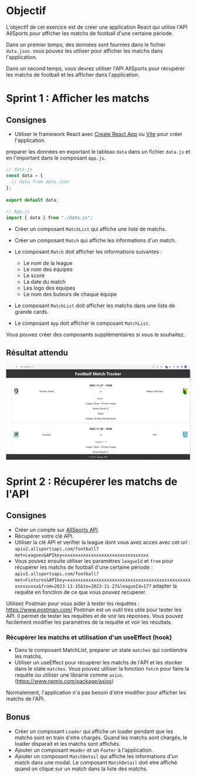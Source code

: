 # Objectif

L'objectif de cet exercice est de créer une application React qui utilise l'API AllSports pour afficher les matchs de football d'une certaine période.

Dans un premier temps, des données sont fournies dans le fichier `data.json`. vous pouvez les utiliser pour afficher les matchs dans l'application.

Dans un second temps, vous devrez utiliser l'API AllSports pour récupérer les matchs de football et les afficher dans l'application.

# Sprint 1 : Afficher les matchs

## Consignes

- Utiliser le framework React avec [Create React App](https://create-react-app.dev/) ou [Vite](https://vitejs.dev/guide/) pour créer l'application.

preparer les données en exportant le tableau `data` dans un fichier `data.js` et en l'important dans le composant `App.js`.

```js
// data.js
const data = {
  // data from data.json
};

export default data;
```

```js
// App.js
import { data } from "./data.js";
```

- Créer un composant `MatchList` qui affiche une liste de matchs.
- Créer un composant `Match` qui affiche les informations d'un match.

- Le composant `Match` doit afficher les informations suivantes :

  - Le nom de la league
  - Le nom des équipes
  - Le score
  - La date du match
  - Les logo des équipes
  - Le nom des buteurs de chaque équipe

- Le composant `MatchList` doit afficher les matchs dans une liste de grande cards.
- Le composant `App` doit afficher le composant `MatchList`.

Vous pouvez créer des composants supplémentaires si vous le souhaitez.

## Résultat attendu

![Résultat attendu](resultat.png)

# Sprint 2 : Récupérer les matchs de l'API

## Consignes

- Créer un compte sur [AllSports API](https://allsportsapi.com/).
- Récupérer votre clé API.
- Utiliser la clé API et verifier la league dont vous avez acces avec cet url :
  `apiv2.allsportsapi.com/football?met=Leagues&APIkey=xxxxxxxxxxxxxxxxxxxxxxxxxxxxxxxx`
- Vous pouvez ensuite utiliser les paramètres `leagueId` et `from` pour récupérer les matchs de football d'une certaine période :
  `apiv2.allsportsapi.com/football?met=Fixtures&APIkey=xxxxxxxxxxxxxxxxxxxxxxxxxxxxxxxxxxxxxxxxxxxxxxxxxxxxxxxx&from=2023-11-15&to=2023-11-27&leagueId=177`
  adapter la requête en fonction de ce que vous pouvez recuperer.

Utilisez Postman pour vous aider à tester les requêtes : https://www.postman.com/
Postman est un outil tres utile pour tester les API. Il permet de tester les requêtes et de voir les réponses. Vous pouvez facilement modifier les paramètres de la requête et voir les résultats.

### Récupérer les matchs et utilisation d'un useEffect (hook)

- Dans le composant MatchList, preparer un state `matches` qui contiendra les matchs.
- Utiliser un useEffect pour récupérer les matchs de l'API et les stocker dans le state `matches`. Vous pouvez utiliser la fonction `fetch` pour faire la requête ou utiliser une librairie comme `axios`.(https://www.npmjs.com/package/axios)

Normalement, l'application n'a pas besoin d'etre modifier pour afficher les matchs de l'API.

## Bonus

- Créer un composant `Loader` qui affiche un loader pendant que les matchs sont en train d'etre chargés. Quand les matchs sont chargés, le loader disparait et les matchs sont affichés.
- Ajouter un composant `Header` et un `Footer` à l'application.
- Ajouter un composant `MatchDetail` qui affiche les informations d'un match dans une modal. Le composant `MatchDetail` doit etre affiché quand on clique sur un match dans la liste des matchs.
